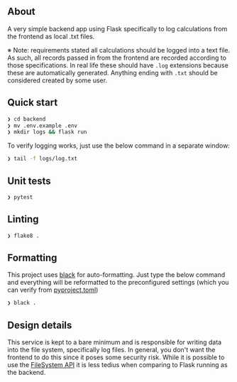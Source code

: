 ## About

A very simple backend app using Flask specifically to log calculations from the frontend as local .txt files.

※ Note: requirements stated all calculations should be logged into a text file. As such, all records passed in from the frontend are recorded according to those specifications. In real life these should have `.log` extensions because these are automatically generated. Anything ending with `.txt` should be considered created by some user.

## Quick start

```bash
❯ cd backend
❯ mv .env.example .env
❯ mkdir logs && flask run
```

To verify logging works, just use the below command in a separate window:

```bash
❯ tail -f logs/log.txt
```

## Unit tests

```bash
❯ pytest
```

## Linting

```bash
❯ flake8 .
```

## Formatting

This project uses [black](https://github.com/psf/black) for auto-formatting. Just type the below command and everything will be reformatted to the preconfigured settings (which you can verify from [pyproject.toml](./pyproject.toml))

```bash
❯ black .
```

## Design details

This service is kept to a bare minimum and is responsible for writing data into the file system, specifically log files. In general, you don't want the frontend to do this since it poses some security risk. While it is possible to use the [FileSystem API](https://developer.mozilla.org/en-US/docs/Web/API/File_and_Directory_Entries_API) it is less tedius when comparing to Flask running as the backend.
